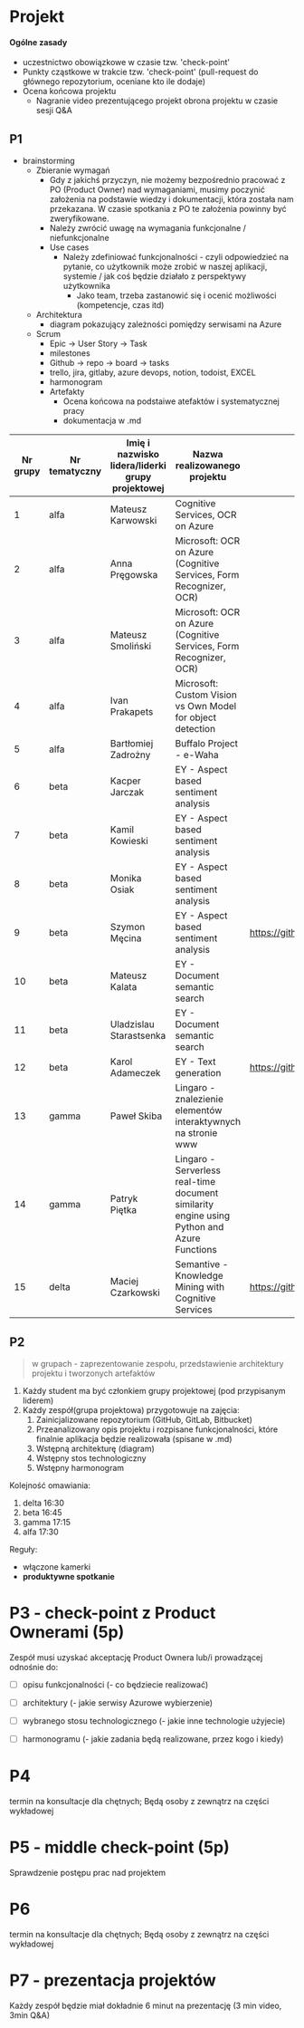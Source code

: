 # Projekt

#### Ogólne zasady

- uczestnictwo obowiązkowe w czasie tzw. 'check-point' 
- Punkty cząstkowe w trakcie tzw. 'check-point' (pull-request do głównego repozytorium, oceniane kto ile dodaje) 
- Ocena końcowa projektu
  - Nagranie video prezentującego projekt obrona projektu w czasie sesji Q&A



## P1

- brainstorming
  - Zbieranie wymagań
    - Gdy z jakichś przyczyn, nie możemy bezpośrednio pracować z PO (Product Owner) nad wymaganiami, musimy poczynić założenia na podstawie wiedzy i dokumentacji, która została nam przekazana. W czasie spotkania z PO te założenia powinny być zweryfikowane.
    - Należy zwrócić uwagę na wymagania funkcjonalne / niefunkcjonalne
    - Use cases
      - Należy zdefiniować funkcjonalności - czyli odpowiedzieć na pytanie, co użytkownik może zrobić w naszej aplikacji, systemie / jak coś będzie działało z perspektywy użytkownika 
        - Jako team, trzeba zastanowić się i ocenić możliwości (kompetencje, czas itd)
  - Architektura
    - diagram pokazujący zależności pomiędzy serwisami na Azure
  - Scrum
    - Epic -> User Story  -> Task
    - milestones 
    - Github -> repo -> board -> tasks
    - trello, jira, gitlaby, azure devops, notion, todoist, EXCEL
    - harmonogram 
    - Artefakty 
      - Ocena końcowa na podstaiwe atefaktów i systematycznej pracy 
      - dokumentacja w .md

| Nr grupy | Nr tematyczny | Imię i  nazwisko lidera/liderki grupy projektowej | Nazwa realizowanego projektu                                 | Repo link |
| -------- | ------------- | ------------------------------------------------- | ------------------------------------------------------------ | --------- |
| 1        | alfa          | Mateusz  Karwowski                                | Cognitive Services, OCR on Azure                             |           |
| 2        | alfa          | Anna  Pręgowska                                   | Microsoft: OCR on Azure (Cognitive  Services, Form Recognizer, OCR) |           |
| 3        | alfa          | Mateusz  Smoliński                                | Microsoft: OCR on Azure (Cognitive  Services, Form Recognizer, OCR) |           |
| 4        | alfa          | Ivan  Prakapets                                   | Microsoft: Custom Vision vs Own Model  for object detection  |           |
| 5        | alfa          | Bartłomiej  Zadrożny                              | Buffalo Project - e-Waha                                     |           |
| 6        | beta          | Kacper  Jarczak                                   | EY - Aspect based sentiment analysis                         |           |
| 7        | beta          | Kamil  Kowieski                                   | EY - Aspect based sentiment analysis                         |           |
| 8        | beta          | Monika Osiak                                      | EY - Aspect based sentiment analysis                         |           |
| 9        | beta          | Szymon Męcina                                     | EY - Aspect based sentiment analysis                         | https://github.com/aksloms/Azure-Twitter-Sentiment-Analysis |
| 10       | beta          | Mateusz  Kalata                                   | EY - Document semantic search                                |           |
| 11       | beta          | Uladzislau  Starastsenka                          | EY - Document semantic search                                |           |
| 12       | beta          | Karol  Adameczek                                  | EY - Text generation                                         |https://github.com/KarolAdameczek/SentenceCompletionAzure |
| 13       | gamma         | Paweł Skiba                                       | Lingaro - znalezienie elementów  interaktywnych na stronie www |           |
| 14       | gamma         | Patryk  Piętka                                    | Lingaro -  Serverless real-time document similarity engine using Python and Azure  Functions |           |
| 15       | delta         | Maciej  Czarkowski                                | Semantive - Knowledge Mining with  Cognitive Services        |   https://github.com/azureWUT/semantiveOnAzure        |



## P2

> w grupach - zaprezentowanie zespołu, przedstawienie architektury projektu i tworzonych artefaktów 



1. Każdy student ma być członkiem grupy projektowej (pod przypisanym liderem)
2. Każdy zespół(grupa projektowa) przygotowuje na zajęcia:
   1. Zainicjalizowane repozytorium (GitHub, GitLab, Bitbucket)
   2. Przeanalizowany opis projektu i rozpisane funkcjonalności, które finalnie aplikacja będzie realizowała (spisane w .md)
   3. Wstępną architekturę (diagram)
   4. Wstępny stos technologiczny
   5. Wstępny harmonogram



Kolejność omawiania:

1. delta 16:30
2. beta 16:45
3. gamma 17:15
4. alfa 17:30



Reguły: 

- włączone kamerki
- **produktywne spotkanie**



# P3 - check-point z Product Ownerami (5p)

Zespół musi uzyskać akceptację Product Ownera lub/i prowadzącej odnośnie do:

- [ ] opisu funkcjonalności (- co będziecie realizować)
- [ ] architektury (- jakie serwisy Azurowe wybierzenie)
- [ ] wybranego stosu technologicznego (- jakie inne technologie użyjecie)
- [ ] harmonogramu (- jakie zadania będą realizowane, przez kogo i kiedy)





# P4 

termin na konsultacje dla chętnych; Będą osoby z zewnątrz na części wykładowej 



# P5 - middle check-point (5p)

Sprawdzenie postępu prac nad projektem





# P6

termin na konsultacje dla chętnych; Będą osoby z zewnątrz na części wykładowej 





# P7 - prezentacja projektów

Każdy zespół będzie miał dokładnie 6 minut na prezentację (3 min video, 3min Q&A)

